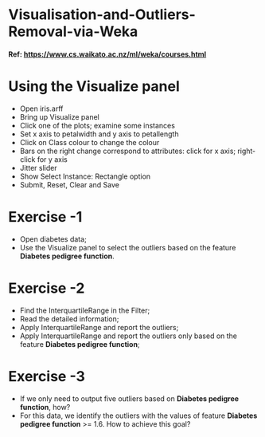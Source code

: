 # Visualisation-and-Outliers-Removal-via-Weka

#### Ref: https://www.cs.waikato.ac.nz/ml/weka/courses.html

# Using the Visualize panel

* Open iris.arff
* Bring up Visualize panel
* Click one of the plots; examine some instances
* Set x axis to petalwidth and y axis to petallength
* Click on Class colour to change the colour
*  Bars on the right change correspond to attributes: click for x axis;
right‐click for y axis
* Jitter slider
* Show Select Instance: Rectangle option
* Submit, Reset, Clear and Save

# Exercise -1
* Open diabetes data;
* Use the Visualize panel to select the outliers based on the feature **Diabetes pedigree function**.

# Exercise -2
* Find the InterquartileRange in the Filter;
* Read the detailed information;
* Apply InterquartileRange and report the outliers;
* Apply InterquartileRange and report the outliers only based on the feature **Diabetes pedigree function**;

# Exercise -3
* If we only need to output five outliers based on **Diabetes pedigree function**, how?
* For this data, we identify the outliers with the values of feature **Diabetes pedigree function** >= 1.6. How to achieve this goal?
